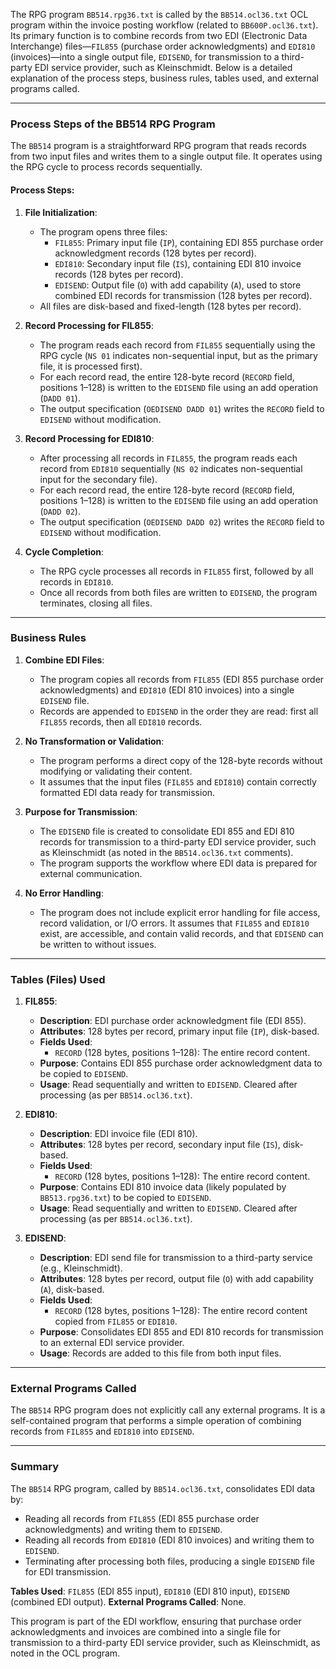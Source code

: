 The RPG program `BB514.rpg36.txt` is called by the `BB514.ocl36.txt` OCL program within the invoice posting workflow (related to `BB600P.ocl36.txt`). Its primary function is to combine records from two EDI (Electronic Data Interchange) files—`FIL855` (purchase order acknowledgments) and `EDI810` (invoices)—into a single output file, `EDISEND`, for transmission to a third-party EDI service provider, such as Kleinschmidt. Below is a detailed explanation of the process steps, business rules, tables used, and external programs called.

---

### Process Steps of the BB514 RPG Program

The `BB514` program is a straightforward RPG program that reads records from two input files and writes them to a single output file. It operates using the RPG cycle to process records sequentially.

#### Process Steps:
1. **File Initialization**:
   - The program opens three files:
     - `FIL855`: Primary input file (`IP`), containing EDI 855 purchase order acknowledgment records (128 bytes per record).
     - `EDI810`: Secondary input file (`IS`), containing EDI 810 invoice records (128 bytes per record).
     - `EDISEND`: Output file (`O`) with add capability (`A`), used to store combined EDI records for transmission (128 bytes per record).
   - All files are disk-based and fixed-length (128 bytes per record).

2. **Record Processing for FIL855**:
   - The program reads each record from `FIL855` sequentially using the RPG cycle (`NS 01` indicates non-sequential input, but as the primary file, it is processed first).
   - For each record read, the entire 128-byte record (`RECORD` field, positions 1–128) is written to the `EDISEND` file using an add operation (`DADD 01`).
   - The output specification (`OEDISEND DADD 01`) writes the `RECORD` field to `EDISEND` without modification.

3. **Record Processing for EDI810**:
   - After processing all records in `FIL855`, the program reads each record from `EDI810` sequentially (`NS 02` indicates non-sequential input for the secondary file).
   - For each record read, the entire 128-byte record (`RECORD` field, positions 1–128) is written to the `EDISEND` file using an add operation (`DADD 02`).
   - The output specification (`OEDISEND DADD 02`) writes the `RECORD` field to `EDISEND` without modification.

4. **Cycle Completion**:
   - The RPG cycle processes all records in `FIL855` first, followed by all records in `EDI810`.
   - Once all records from both files are written to `EDISEND`, the program terminates, closing all files.

---

### Business Rules

1. **Combine EDI Files**:
   - The program copies all records from `FIL855` (EDI 855 purchase order acknowledgments) and `EDI810` (EDI 810 invoices) into a single `EDISEND` file.
   - Records are appended to `EDISEND` in the order they are read: first all `FIL855` records, then all `EDI810` records.

2. **No Transformation or Validation**:
   - The program performs a direct copy of the 128-byte records without modifying or validating their content.
   - It assumes that the input files (`FIL855` and `EDI810`) contain correctly formatted EDI data ready for transmission.

3. **Purpose for Transmission**:
   - The `EDISEND` file is created to consolidate EDI 855 and EDI 810 records for transmission to a third-party EDI service provider, such as Kleinschmidt (as noted in the `BB514.ocl36.txt` comments).
   - The program supports the workflow where EDI data is prepared for external communication.

4. **No Error Handling**:
   - The program does not include explicit error handling for file access, record validation, or I/O errors. It assumes that `FIL855` and `EDI810` exist, are accessible, and contain valid records, and that `EDISEND` can be written to without issues.

---

### Tables (Files) Used

1. **FIL855**:
   - **Description**: EDI purchase order acknowledgment file (EDI 855).
   - **Attributes**: 128 bytes per record, primary input file (`IP`), disk-based.
   - **Fields Used**:
     - `RECORD` (128 bytes, positions 1–128): The entire record content.
   - **Purpose**: Contains EDI 855 purchase order acknowledgment data to be copied to `EDISEND`.
   - **Usage**: Read sequentially and written to `EDISEND`. Cleared after processing (as per `BB514.ocl36.txt`).

2. **EDI810**:
   - **Description**: EDI invoice file (EDI 810).
   - **Attributes**: 128 bytes per record, secondary input file (`IS`), disk-based.
   - **Fields Used**:
     - `RECORD` (128 bytes, positions 1–128): The entire record content.
   - **Purpose**: Contains EDI 810 invoice data (likely populated by `BB513.rpg36.txt`) to be copied to `EDISEND`.
   - **Usage**: Read sequentially and written to `EDISEND`. Cleared after processing (as per `BB514.ocl36.txt`).

3. **EDISEND**:
   - **Description**: EDI send file for transmission to a third-party service (e.g., Kleinschmidt).
   - **Attributes**: 128 bytes per record, output file (`O`) with add capability (`A`), disk-based.
   - **Fields Used**:
     - `RECORD` (128 bytes, positions 1–128): The entire record content copied from `FIL855` or `EDI810`.
   - **Purpose**: Consolidates EDI 855 and EDI 810 records for transmission to an external EDI service provider.
   - **Usage**: Records are added to this file from both input files.

---

### External Programs Called

The `BB514` RPG program does not explicitly call any external programs. It is a self-contained program that performs a simple operation of combining records from `FIL855` and `EDI810` into `EDISEND`.

---

### Summary

The `BB514` RPG program, called by `BB514.ocl36.txt`, consolidates EDI data by:
- Reading all records from `FIL855` (EDI 855 purchase order acknowledgments) and writing them to `EDISEND`.
- Reading all records from `EDI810` (EDI 810 invoices) and writing them to `EDISEND`.
- Terminating after processing both files, producing a single `EDISEND` file for EDI transmission.

**Tables Used**: `FIL855` (EDI 855 input), `EDI810` (EDI 810 input), `EDISEND` (combined EDI output).
**External Programs Called**: None.

This program is part of the EDI workflow, ensuring that purchase order acknowledgments and invoices are combined into a single file for transmission to a third-party EDI service provider, such as Kleinschmidt, as noted in the OCL program.
